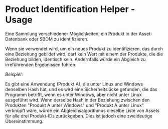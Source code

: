 # Product Identification Helper - Usage

Eine Sammlung verschiedener Möglichkeiten, ein Produkt in der Asset-Datenbank oder SBOM zu identifizieren.

Wenn sie verwendet wird, um ein neues Produkt zu identifizieren, das durch eine Beziehung gebildet wird, darf kein Wert mit einem der Produkte, die die Beziehung bilden, identisch sein.
Andernfalls würde ein Abgleich zu irreführenden Ergebnissen führen.

*Beispiel*:

Es gibt eine Anwendung (Produkt A), die unter Linux und Windows denselben Hash hat, und es wird eine Sicherheitslücke gefunden, die das Programm betrifft, wenn es unter Windows, aber nicht unter Linux ausgeführt wird.
Wenn derselbe Hash in der Beziehung zwischen den Produkten "Produkt A unter Windows" und "Produkt A unter Linux" verknüpft wäre, würde ein Abgleichsalgorithmus dieselbe Liste von Assets für alle drei Produkt-IDs zurückgeben.
Dies ist jedoch eine zweideutige Übereinstimmung.